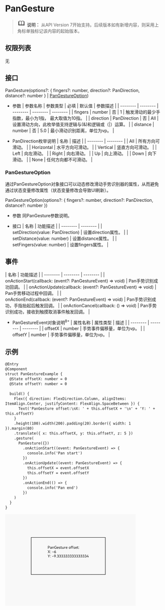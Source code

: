 # PanGesture

> ![icon-note.gif](public_sys-resources/icon-note.gif) **说明：**
> 从API Version 7开始支持。后续版本如有新增内容，则采用上角标单独标记该内容的起始版本。


## 权限列表

无


## 接口

PanGesture(options?: { fingers?: number, direction?: PanDirection, distance?: number } | [PanGestureOption](#pangestureoption))

- 参数
  | 参数名称 | 参数类型 | 必填 | 默认值 | 参数描述 |
  | -------- | -------- | -------- | -------- | -------- |
  | fingers | number | 否 | 1 | 触发滑动的最少手指数，最小为1指，&nbsp;最大取值为10指。 |
  | direction | PanDirection | 否 | All | 设置滑动方向，此枚举值支持逻辑与(&amp;)和逻辑或（\|）运算。 |
  | distance | number | 否 | 5.0 | 最小滑动识别距离，单位为vp。 |

- PanDirection枚举说明
  | 名称 | 描述 | 
  | -------- | -------- |
  | All | 所有方向可滑动。 | 
  | Horizontal | 水平方向可滑动。 | 
  | Vertical | 竖直方向可滑动。 | 
  | Left | 向左滑动。 | 
  | Right | 向右滑动。 | 
  | Up | 向上滑动。 | 
  | Down | 向下滑动。 | 
  | None | 任何方向都不可滑动。 | 


### PanGestureOption

通过PanGestureOption对象接口可以动态修改滑动手势识别器的属性，从而避免通过状态变量修改属性（状态变量修改会导致UI刷新）。

PanGestureOption(options?: { fingers?: number, direction?: PanDirection, distance?: number })

- 参数
  同PanGesture参数说明。

- 接口
  | 名称 | 功能描述 | 
  | -------- | -------- |
  | setDirection(value:&nbsp;PanDirection) | 设置direction属性。 | 
  | setDistance(value:&nbsp;number) | 设置distance属性。 | 
  | setFingers(value:&nbsp;number) | 设置fingers属性。 | 


## 事件

| 名称 | 功能描述 | 
| -------- | -------- | -------- |
| onActionStart(callback:&nbsp;(event?:&nbsp;PanGestureEvent)&nbsp;=&gt;&nbsp;void) | Pan手势识别成功回调。 | 
| onActionUpdate(callback:&nbsp;(event?:&nbsp;PanGestureEvent)&nbsp;=&gt;&nbsp;void) | Pan手势移动过程中回调。 | 
| onActionEnd(callback:&nbsp;(event?:&nbsp;PanGestureEvent)&nbsp;=&gt;&nbsp;void) | Pan手势识别成功，手指抬起后触发回调。 | 
| onActionCancel(callback:&nbsp;()&nbsp;=&gt;&nbsp;void) | Pan手势识别成功，接收到触摸取消事件触发回调。 | 

- PanGestureEvent对象说明<sup>8+</sup>
  | 属性名称 | 属性类型 | 描述 | 
  | -------- | -------- | -------- |
  | offsetX | number | 手势事件偏移量，单位为vp。 | 
  | offsetY | number | 手势事件偏移量，单位为vp。 | 


## 示例

```
@Entry
@Component
struct PanGestureExample {
  @State offsetX: number = 0
  @State offsetY: number = 0

  build() {
    Flex({ direction: FlexDirection.Column, alignItems: ItemAlign.Center, justifyContent: FlexAlign.SpaceBetween }) {
      Text('PanGesture offset:\nX: ' + this.offsetX + '\n' + 'Y: ' + this.offsetY)
    }
    .height(100).width(200).padding(20).border({ width: 1 }).margin(80)
    .translate({ x: this.offsetX, y: this.offsetY, z: 5 })
    .gesture(
      PanGesture({})
        .onActionStart((event: PanGestureEvent) => {
          console.info('Pan start')
        })
        .onActionUpdate((event: PanGestureEvent) => {
          this.offsetX = event.offsetX
          this.offsetY = event.offsetY
        })
        .onActionEnd(() => {
          console.info('Pan end')
        })
    )
  }
}
```

![zh-cn_image_0000001174264374](figures/zh-cn_image_0000001174264374.gif)
